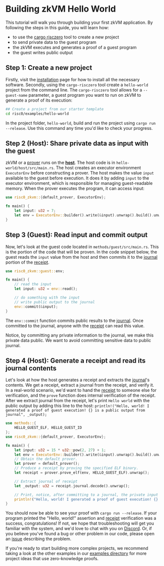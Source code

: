 # Building zkVM Hello World

This tutorial will walk you through building your first zkVM application.
By following the steps in this guide, you will learn how:

- to use the [cargo risczero] tool to create a new project
- to send private data to the guest program
- the zkVM executes and generates a proof of a guest program
- the guest writes public output

## Step 1: Create a new project

Firstly, visit the [installation] page for how to install all the necessary software.
Secondly, using the `cargo-risczero` tool create a `hello-world` project from the command line. The `cargo-risczero` tool allows for a `--guest-name` parameter, a guest program you want to run on zkVM to generate a proof of its execution:

```bash
## Create a project from our starter template
cd risc0/examples/hello-world
```

In the project folder, `hello-world`, build and run the project using `cargo run --release`.
Use this command any time you'd like to check your progress.

## Step 2 (Host): Share private data as input with the guest

zkVM or a [prover] runs on the **[host]**. The host code is in `hello-world/host/src/main.rs`.
The host creates an executor environment `ExecutorEnv` before constructing a prover.
The host makes the value `input` available to the guest before execution. It does it by adding `input` to the executor environment, which is responsible for managing guest-readable memory. When the prover executes the program, it can access input:

```rust
use risc0_zkvm::{default_prover, ExecutorEnv};

fn main() {
    let input: u32 = 7;
    let env = ExecutorEnv::builder().write(&input).unwrap().build().unwrap();
}
```

## Step 3 (Guest): Read input and commit output

Now, let's look at the guest code located in `methods/guest/src/main.rs`.
This is the portion of the code that will be proven.
In the code snippet below, the guest reads the `input` value from the host and then commits it to the [journal] portion of the [receipt].

```rust ignore
use risc0_zkvm::guest::env;

fn main() {
    // read the input
    let input: u32 = env::read();

    // do something with the input
    // write public output to the journal
    env::commit(&input);
}
```

The `env::commit` function commits public results to the [journal]. Once committed to the journal, anyone with the [receipt] can read this value.

Notice, by committing any private information to the journal, we make this private data public. We want to avoid committing sensitive data to public journal.

## Step 4 (Host): Generate a receipt and read its journal contents

Let's look at how the host generates a receipt and extracts the [journal]'s contents.
We get a receipt, extract a journal from the receipt, and verify it.
In a real-world scenario, we'd want to hand the [receipt] to someone else for verification, and the `prove` function does internal verification of the receipt.
After we extract journal from the receipt, let's print `Hello world` with the public output by adding this line to the host: `println!("Hello, world! I generated a proof of guest execution! {} is a public output from journal", _output);`

```rust ignore
use methods::{
    HELLO_GUEST_ELF, HELLO_GUEST_ID
};
use risc0_zkvm::{default_prover, ExecutorEnv};

fn main() {
    let input: u32 = 15 * u32::pow(2, 27) + 1;
    let env = ExecutorEnv::builder().write(&input).unwrap().build().unwrap();
    // Obtain the default prover.
    let prover = default_prover();
    // Produce a receipt by proving the specified ELF binary.
    let receipt = prover.prove_elf(env, HELLO_GUEST_ELF).unwrap();

    // Extract journal of receipt
    let _output: u32 = receipt.journal.decode().unwrap();

    // Print, notice, after committing to a journal, the private input became public
    println!("Hello, world! I generated a proof of guest execution! {} is a public output from journal ", _output);
}
```

You should now be able to see your proof with `cargo run --release`.
If your program printed the "Hello, world!" assertion and [receipt] verification was a success, congratulations!
If not, we hope that troubleshooting will get you familiar with the system, and we'd love to chat with you on [Discord].
Or, if you believe you've found a bug or other problem in our code, please open an [issue] describing the problem.

If you're ready to start building more complex projects, we recommend taking a look at the other examples in our [examples directory] for more project ideas that use zero-knowledge proofs.

[cargo risczero]: https://docs.rs/cargo-risczero
[Discord]: https://discord.gg/risczero
[examples directory]: https://github.com/risc0/risc0/tree/release-0.19/examples
[host]: /terminology#host-program
[Installation]: ../install.md
[issue]: https://github.com/risc0/risc0/issues
[journal]: /terminology#journal
[prover]: /terminology#prover
[receipt]: /terminology#receipt
